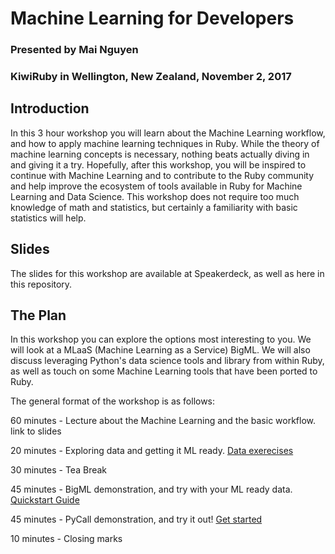 # Machine Learning for Developers

### Presented by Mai Nguyen
### KiwiRuby in Wellington, New Zealand, November 2, 2017

## Introduction
In this 3 hour workshop you will learn about the Machine Learning workflow, and how to apply machine learning techniques in Ruby. While the theory of machine learning concepts is necessary, nothing beats actually diving in and giving it a try. Hopefully, after this workshop, you will be inspired to continue with Machine Learning and to contribute to the Ruby community and help improve the ecosystem of tools available in Ruby for Machine Learning and Data Science. This workshop does not require too much knowledge of math and statistics, but certainly a familiarity with basic statistics will help.

## Slides
The slides for this workshop are available at Speakerdeck, as well as here in this repository.

## The Plan
In this workshop you can explore the options most interesting to you. We will look at a MLaaS (Machine Learning as a Service) BigML. We will also discuss leveraging Python's data science tools and library from within Ruby, as well as touch on some Machine Learning tools that have been ported to Ruby.

The general format of the workshop is as follows:

60 minutes - Lecture about the Machine Learning and the basic workflow.
link to slides

20 minutes - Exploring data and getting it ML ready. [Data exerecises](Data_Exercises.md)

30 minutes - Tea Break

45 minutes - BigML demonstration, and try with your ML ready data. [Quickstart Guide](ML_with_BigML.md)

45 minutes - PyCall demonstration, and try it out! [Get started](ML_with_PyCall.md)

10 minutes - Closing marks
